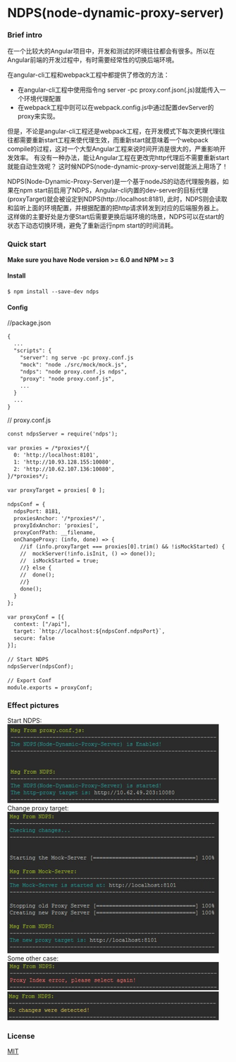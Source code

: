 # NDPS(node-dynamic-proxy-server)

### Brief intro
在一个比较大的Angular项目中，开发和测试的环境往往都会有很多。所以在Angular前端的开发过程中，有时需要经常性的切换后端环境。

在angular-cli工程和webpack工程中都提供了修改的方法： 
- 在angular-cli工程中使用指令ng server -pc proxy.conf.json(.js)就能传入一个环境代理配置
- 在webpack工程中则可以在webpack.config.js中通过配置devServer的proxy来实现。

但是，不论是angular-cli工程还是webpack工程，在开发模式下每次更换代理往往都需要重新start工程来使代理生效，而重新start就意味着一个webpack compile的过程，这对一个大型Angular工程来说时间开消是很大的，严重影响开发效率。
有没有一种办法，能让Angular工程在更改完http代理后不需要重新start就能自动生效呢？ 这时候NDPS(node-dynamic-proxy-serve)就能派上用场了！

NDPS(Node-Dynamic-Proxy-Server)是一个基于nodeJS的动态代理服务器，如果在npm start前启用了NDPS，Angular-cli内置的dev-server的目标代理(proxyTarget)就会被设定到NDPS(http://localhost:8181),
此时，NDPS则会读取和监听上面的环境配置，并根据配置的把http请求转发到对应的后端服务器上。
这样做的主要好处是方便Start后需要更换后端环境的场景，NDPS可以在start的状态下动态切换环境，避免了重新运行npm start的时间消耗。

### Quick start
**Make sure you have Node version >= 6.0 and NPM >= 3**

#### Install
```
$ npm install --save-dev ndps
```

#### Config
//package.json
```
{
  ...
  "scripts": {
    "server": ng serve -pc proxy.conf.js
    "mock": "node ./src/mock/mock.js",
    "ndps": "node proxy.conf.js ndps",
    "proxy": "node proxy.conf.js",
    ...
  }
  ...
}
```
// proxy.conf.js
```
const ndpsServer = require('ndps');

var proxies = /*proxies*/{
  0: 'http://localhost:8101',
  1: 'http://10.93.128.155:10080',
  2: 'http://10.62.107.136:10080',
}/*proxies*/;

var proxyTarget = proxies[ 0 ];

ndpsConf = {
  ndpsPort: 8181,
  proxiesAnchor: '/*proxies*/',
  proxyIdxAnchor: 'proxies[',
  proxyConfPath: __filename,
  onChangeProxy: (info, done) => {
    //if (info.proxyTarget === proxies[0].trim() && !isMockStarted) {
    //  mockServer(!info.isInit, () => done());
    //  isMockStarted = true;
    //} else {
    //  done();
    //}
    done();
  }
};

var proxyConf = [{
  context: ["/api"],
  target: `http://localhost:${ndpsConf.ndpsPort}`,
  secure: false
}];

// Start NDPS
ndpsServer(ndpsConf);
 
// Export Conf
module.exports = proxyConf;
```

### Effect pictures
Start NDPS:<br>
<img src="src/img/ndps0.jpg" width="480" alt="ndps"/><br>
Change proxy target:<br>
<img src="src/img/ndps1.jpg" width="480" alt="ndps"/><br>
Some other case:<br>
<img src="src/img/ndps2.jpg" width="480" alt="ndps"/><br>
<img src="src/img/ndps3.jpg" width="480" alt="ndps"/>

### License
 [MIT](/LICENSE)
